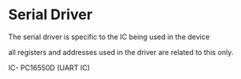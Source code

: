 # Serial Driver
The serial driver is specific to the IC being used in the device

all registers and addresses used in the driver are related to this only.

IC- PC16550D (UART IC)

